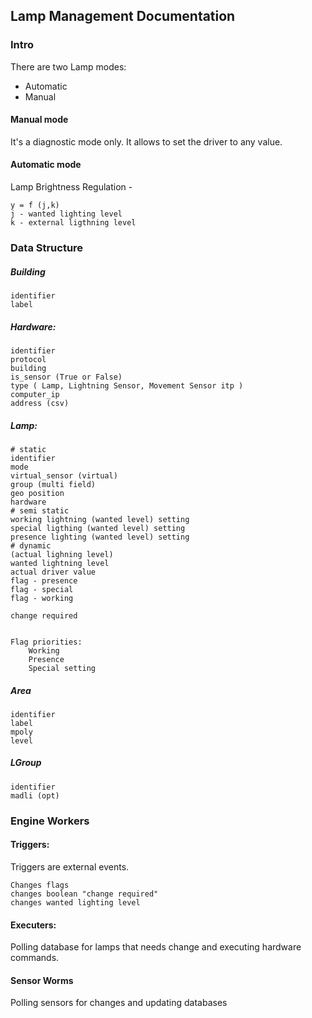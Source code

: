## Lamp Management Documentation

### Intro

There are two Lamp modes:

* Automatic
* Manual

#### Manual mode
It's a diagnostic mode only. It allows to set the driver to any value.

#### Automatic mode
Lamp Brightness Regulation - 
	
	y = f (j,k)
	j - wanted lighting level
	k - external ligthning level

### Data Structure


##### Building
	identifier
	label

##### Hardware:
	identifier
	protocol
	building
	is_sensor (True or False)
	type ( Lamp, Lightning Sensor, Movement Sensor itp )
	computer_ip
	address (csv)

##### Lamp:
	# static
	identifier
	mode
	virtual_sensor (virtual)
	group (multi field)
	geo position
	hardware
	# semi static
	working lightning (wanted level) setting
	special ligthing (wanted level) setting
	presence lighting (wanted level) setting 
	# dynamic
	(actual lighning level)
	wanted lightning level
	actual driver value
	flag - presence
	flag - special
	flag - working 

	change required
	
	
	Flag priorities:
		Working
		Presence
		Special setting

##### Area

    identifier 
    label
    mpoly
    level

##### LGroup
	identifier
	madli (opt)

### Engine Workers

#### Triggers:
Triggers are external events.

	Changes flags
	changes boolean "change required"	
	changes wanted lighting level

#### Executers:
Polling database for lamps that needs change and executing hardware commands.
	
#### Sensor Worms
Polling sensors for changes and updating databases





